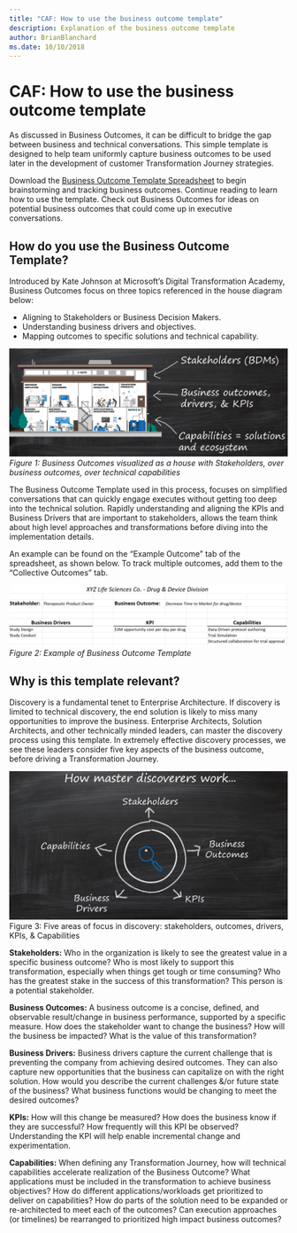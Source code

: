 ```yaml
---
title: "CAF: How to use the business outcome template"
description: Explanation of the business outcome template
author: BrianBlanchard
ms.date: 10/10/2018
---
```


# CAF: How to use the business outcome template

As discussed in Business Outcomes, it can be difficult to bridge the gap between business and technical conversations. This simple template is designed to help team uniformly capture business outcomes to be used later in the development of customer Transformation Journey strategies.

Download the [Business Outcome Template Spreadsheet](https://archcenter.blob.core.windows.net/cdn/business-outcome-template.xlsx) to begin brainstorming and tracking business outcomes. Continue reading to learn how to use the template. Check out Business Outcomes for ideas on potential business outcomes that could come up in executive conversations.

## How do you use the Business Outcome Template?
Introduced by Kate Johnson at Microsoft’s Digital Transformation Academy, Business Outcomes focus on three topics referenced in the house diagram below: 

* Aligning to Stakeholders or Business Decision Makers.
* Understanding business drivers and objectives.
* Mapping outcomes to specific solutions and technical capability.

![Business Outcomes visualized as a house with Stakeholders, over business outcomes, over technical capabilities](../../_images/business-outcome-house.png)
*Figure 1: Business Outcomes visualized as a house with Stakeholders, over business outcomes, over technical capabilities*

The Business Outcome Template used in this process, focuses on simplified conversations that can quickly engage executes without getting too deep into the technical solution. Rapidly understanding and aligning the KPIs and Business Drivers that are important to stakeholders, allows the team think about high level approaches and transformations before diving into the implementation details.

An example can be found on the “Example Outcome” tab of the spreadsheet, as shown below. To track multiple outcomes, add them to the “Collective Outcomes” tab.

![Example of Business Outcome Template](../../_images/business-outcome-template.png)
*Figure 2: Example of Business Outcome Template*

## Why is this template relevant?

Discovery is a fundamental tenet to Enterprise Architecture. If discovery is limited to technical discovery, the end solution is likely to miss many opportunities to improve the business. Enterprise Architects, Solution Architects, and other technically minded leaders, can master the discovery process using this template. In extremely effective discovery processes, we see these leaders consider five key aspects of the business outcome, before driving a Transformation Journey.

![Five areas of focus in discovery: stakeholders, outcomes, drivers, KPIs, & Capabilities](../../_images/business-outcome-focus-areas.png)
Figure 3: Five areas of focus in discovery: stakeholders, outcomes, drivers, KPIs, & Capabilities

**Stakeholders:** Who in the organization is likely to see the greatest value in a specific business outcome? Who is most likely to support this transformation, especially when things get tough or time consuming? Who has the greatest stake in the success of this transformation? This person is a potential stakeholder.

**Business Outcomes:** A business outcome is a concise, defined, and observable result/change in business performance, supported by a specific measure. How does the stakeholder want to change the business? How will the business be impacted? What is the value of this transformation?

**Business Drivers:** Business drivers capture the current challenge that is preventing the company from achieving desired outcomes. They can also capture new opportunities that the business can capitalize on with the right solution. How would you describe the current challenges &/or future state of the business? What business functions would be changing to meet the desired outcomes?

**KPIs:** How will this change be measured? How does the business know if they are successful? How frequently will this KPI be observed? Understanding the KPI will help enable incremental change and experimentation. 

**Capabilities:** When defining any Transformation Journey, how will technical capabilities accelerate realization of the Business Outcome? What applications must be included in the transformation to achieve business objectives? How do different applications/workloads get prioritized to deliver on capabilities? How do parts of the solution need to be expanded or re-architected to meet each of the outcomes? Can execution approaches (or timelines) be rearranged to prioritized high impact business outcomes?